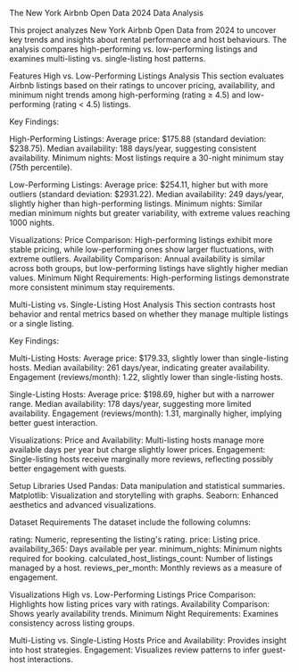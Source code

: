 The New York Airbnb Open Data 2024 Data Analysis

This project analyzes New York Airbnb Open Data from 2024 to uncover key trends and insights about rental performance and host behaviours. The analysis compares high-performing vs. low-performing listings and examines multi-listing vs. single-listing host patterns.

Features
High vs. Low-Performing Listings Analysis
This section evaluates Airbnb listings based on their ratings to uncover pricing, availability, and minimum night trends among high-performing (rating ≥ 4.5) and low-performing (rating < 4.5) listings.

Key Findings:

High-Performing Listings:
Average price: $175.88 (standard deviation: $238.75).
Median availability: 188 days/year, suggesting consistent availability.
Minimum nights: Most listings require a 30-night minimum stay (75th percentile).

Low-Performing Listings:
Average price: $254.11, higher but with more outliers (standard deviation: $2931.22).
Median availability: 249 days/year, slightly higher than high-performing listings.
Minimum nights: Similar median minimum nights but greater variability, with extreme values reaching 1000 nights.

Visualizations:
Price Comparison: High-performing listings exhibit more stable pricing, while low-performing ones show larger fluctuations, with extreme outliers.
Availability Comparison: Annual availability is similar across both groups, but low-performing listings have slightly higher median values.
Minimum Night Requirements: High-performing listings demonstrate more consistent minimum stay requirements.

Multi-Listing vs. Single-Listing Host Analysis
This section contrasts host behavior and rental metrics based on whether they manage multiple listings or a single listing.

Key Findings:

Multi-Listing Hosts:
Average price: $179.33, slightly lower than single-listing hosts.
Median availability: 261 days/year, indicating greater availability.
Engagement (reviews/month): 1.22, slightly lower than single-listing hosts.

Single-Listing Hosts:
Average price: $198.69, higher but with a narrower range.
Median availability: 178 days/year, suggesting more limited availability.
Engagement (reviews/month): 1.31, marginally higher, implying better guest interaction.

Visualizations:
Price and Availability: Multi-listing hosts manage more available days per year but charge slightly lower prices.
Engagement: Single-listing hosts receive marginally more reviews, reflecting possibly better engagement with guests.

Setup
Libraries Used
Pandas: Data manipulation and statistical summaries.
Matplotlib: Visualization and storytelling with graphs.
Seaborn: Enhanced aesthetics and advanced visualizations.

Dataset Requirements
The dataset include the following columns:

rating: Numeric, representing the listing's rating.
price: Listing price.
availability_365: Days available per year.
minimum_nights: Minimum nights required for booking.
calculated_host_listings_count: Number of listings managed by a host.
reviews_per_month: Monthly reviews as a measure of engagement.

Visualizations
High vs. Low-Performing Listings
Price Comparison: Highlights how listing prices vary with ratings.
Availability Comparison: Shows yearly availability trends.
Minimum Night Requirements: Examines consistency across listing groups.

Multi-Listing vs. Single-Listing Hosts
Price and Availability: Provides insight into host strategies.
Engagement: Visualizes review patterns to infer guest-host interactions.
